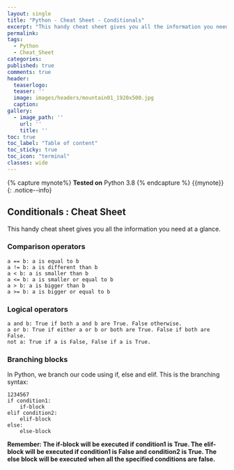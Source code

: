 ```yaml
---
layout: single
title: "Python - Cheat Sheet - Conditionals"
excerpt: "This handy cheat sheet gives you all the information you need at a glance."
permalink:
tags: 
  - Python
  - Cheat_Sheet
categories:
published: true
comments: true
header:
  teaserlogo:
  teaser: ''
  image: images/headers/mountain01_1920x500.jpg
  caption:
gallery:
  - image_path: ''
    url: ''
    title: ''
toc: true
toc_label: "Table of content"
toc_sticky: true
toc_icon: "terminal"
classes: wide
---
```


{% capture mynote%}
**Tested on** Python 3.8
{% endcapture %}
{{mynote}}{: .notice--info}

## Conditionals : Cheat Sheet

This handy cheat sheet gives you all the information you need at a glance. 

### Comparison operators
```
a == b: a is equal to b
a != b: a is different than b
a < b: a is smaller than b
a <= b: a is smaller or equal to b
a > b: a is bigger than b
a >= b: a is bigger or equal to b
```
### Logical operators
```
a and b: True if both a and b are True. False otherwise.
a or b: True if either a or b or both are True. False if both are False.
not a: True if a is False, False if a is True.
```
### Branching blocks

In Python, we branch our code using if, else and elif. This is the branching syntax:
```
1234567
if condition1:
	if-block
elif condition2:
	elif-block
else:
	else-block
```
<b>Remember: The if-block will be executed if condition1 is True. The elif-block will be executed if condition1 is False and condition2 is True. The else block will be executed when all the specified conditions are false. </b>
